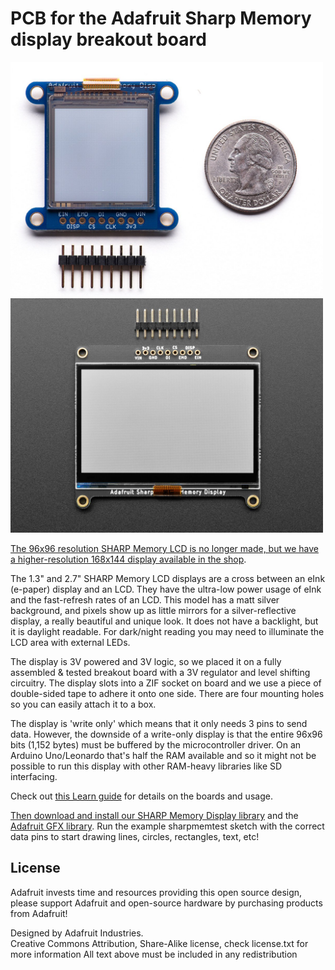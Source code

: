 # PCB for the Adafruit Sharp Memory display breakout board

<a href="http://www.adafruit.com/products/1393"><img src="assets/image.jpg?raw=true" width="500px"></a>
<a href="https://www.adafruit.com/product/4694"><img src="assets/4694.jpg?raw=true" width="500px"></a>

[The 96x96 resolution SHARP Memory LCD is no longer made, but we have a higher-resolution 168x144 display available in the shop](https://www.adafruit.com/product/3502).

The 1.3" and 2.7" SHARP Memory LCD displays are a cross between an eInk (e-paper) display and an LCD. They have the ultra-low power usage of eInk and the fast-refresh rates of an LCD. This model has a matt silver background, and pixels show up as little mirrors for a silver-reflective display, a really beautiful and unique look. It does not have a backlight, but it is daylight readable. For dark/night reading you may need to illuminate the LCD area with external LEDs.

The display is 3V powered and 3V logic, so we placed it on a fully assembled & tested breakout board with a 3V regulator and level shifting circuitry. The display slots into a ZIF socket on board and we use a piece of double-sided tape to adhere it onto one side. There are four mounting holes so you can easily attach it to a box.

The display is 'write only' which means that it only needs 3 pins to send data. However, the downside of a write-only display is that the entire 96x96 bits (1,152 bytes) must be buffered by the microcontroller driver. On an Arduino Uno/Leonardo that's half the RAM available and so it might not be possible to run this display with other RAM-heavy libraries like SD interfacing.

Check out [this Learn guide](https://learn.adafruit.com/adafruit-sharp-memory-display-breakout/overview) for details on the boards and usage.

[Then download and install our SHARP Memory Display library](https://github.com/adafruit/Adafruit_SHARP_Memory_Display) and the [Adafruit GFX library](https://github.com/adafruit/Adafruit-GFX-Library). Run the example sharpmemtest sketch with the correct data pins to start drawing lines, circles, rectangles, text, etc!

## License

Adafruit invests time and resources providing this open source design, 
please support Adafruit and open-source hardware by purchasing 
products from Adafruit!

Designed by Adafruit Industries.  
Creative Commons Attribution, Share-Alike license, check license.txt for more information
All text above must be included in any redistribution
